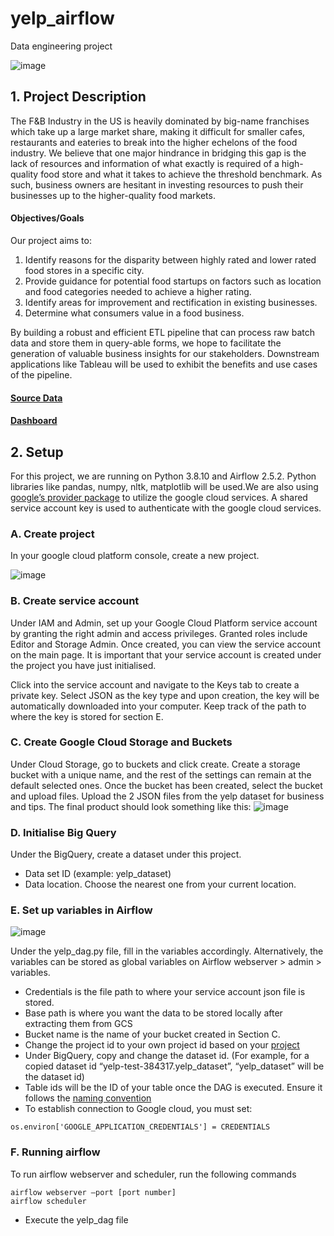 # yelp_airflow
Data engineering project

![image](https://user-images.githubusercontent.com/77261306/233347338-d2f28848-9cb4-42f0-b571-3805702931c1.png)

## 1. Project Description
The F&B Industry in the US is heavily dominated by big-name franchises which take up a large market share, making it difficult for smaller cafes, restaurants and eateries to break into the higher echelons of the food industry. We believe that one major hindrance in bridging this gap is the lack of resources and information of what exactly is required of a high-quality food store and what it takes to achieve the threshold benchmark. As such, business owners are hesitant in investing resources 
to push their businesses up to the higher-quality food markets. 

#### Objectives/Goals
Our project aims to:
1. Identify reasons for the disparity between highly rated and lower rated food stores in a specific city.
2. Provide guidance for potential food startups on factors such as location and food categories needed to achieve a higher rating.
3. Identify areas for improvement and rectification in existing businesses.
4. Determine what consumers value in a food business.

By building a robust and efficient ETL pipeline that can process raw batch data and store them in query-able forms, we hope to facilitate the generation of valuable business insights for our stakeholders. Downstream applications like Tableau will be used to exhibit the benefits and use cases of the pipeline.

#### [Source Data](https://www.yelp.com/dataset)

#### [Dashboard](https://public.tableau.com/views/IS3107G37Tableau/FinalDB2?:language=en-US&publish=yes&:display_count=n&:origin=viz_share_link)

## 2. Setup
For this project, we are running on Python 3.8.10 and Airflow 2.5.2. Python libraries like pandas, numpy, nltk, matplotlib will be used.We are also using [google’s provider package](https://airflow.apache.org/docs/apache-airflow-providers-google/stable/index.html) to utilize the google cloud services. A shared service account key is used to authenticate with the google cloud services.

### A. Create project

In your google cloud platform console, create a new project.

![image](https://user-images.githubusercontent.com/77261306/233475928-74dbfa2d-6996-4cb0-9540-f1e1392ee3e7.png)


### B. Create service account
Under IAM and Admin, set up your Google Cloud Platform service account by granting the right admin and access privileges. Granted roles include Editor and Storage Admin. Once created, you can view the service account on the main page. It is important that your service account is created under the project you have just initialised.

Click into the service account and navigate to the Keys tab to create a private key. Select JSON as the key type and upon creation, the key will be automatically downloaded into your computer. Keep track of the path to where the key is stored for section E.

### C. Create Google Cloud Storage and Buckets
Under Cloud Storage, go to buckets and click create. Create a storage bucket with a unique name, and the rest of the settings can remain at the default selected ones. Once the bucket has been created, select the bucket and upload files. Upload the 2 JSON files from the yelp dataset for business and tips. The final product should look something like this:
![image](https://user-images.githubusercontent.com/77261306/233565525-846c330a-792e-4e8e-9c62-1156807cef84.png)

### D. Initialise Big Query
Under the BigQuery, create a dataset under this project.
* Data set ID (example: yelp_dataset)
* Data location. Choose the nearest one from your current location.

### E. Set up variables in Airflow
![image](https://user-images.githubusercontent.com/77261306/233475751-5cb5c87b-2a34-434d-bcca-dd1ad4d5816a.png)

Under the yelp_dag.py file, fill in the variables accordingly. Alternatively, the variables can be stored as global variables on Airflow webserver > admin > variables.

* Credentials is the file path to where your service account json file is stored.
* Base path is where you want the data to be stored locally after extracting them from GCS
* Bucket name is the name of your bucket created in Section C.
* Change the project id to your own project id based on your [project](console.cloud.google.com)
* Under BigQuery, copy and change the dataset id. (For example, for a copied dataset id “yelp-test-384317.yelp_dataset”, “yelp_dataset” will be the dataset id)
* Table ids will be the ID of your table once the DAG is executed. Ensure it follows the [naming convention](https://cloud.google.com/bigquery/docs/tables#:~:text=When%20you%20create%20a%20table,)
* To establish connection to Google cloud, you must set:
```
os.environ['GOOGLE_APPLICATION_CREDENTIALS'] = CREDENTIALS
```

### F. Running airflow
To run airflow webserver and scheduler, run the following commands
```
airflow webserver –port [port number]
airflow scheduler
````
* Execute the yelp_dag file 

